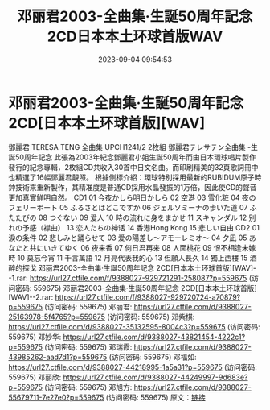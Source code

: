 ﻿---
title: 邓丽君2003-全曲集·生誕50周年記念2CD日本本土环球首版WAV
date: 2023-09-04 09:54:53
categories: WAV车载音乐、镜像
tags: 华语中文
---
# 邓丽君2003-全曲集·生誕50周年記念2CD[日本本土环球首版][WAV]

鄧麗君 TERESA TENG 全曲集 UPCH1241/2 2枚組
鄧麗君テレサテン全曲集 -生誕50周年記念
此張為2003年紀念鄧麗君小姐生誕50周年而由日本環球唱片製作發行的紀念專輯，2枚組CD共收入30首中日文名曲。而印刷精美的32頁歌詞冊中也精選了16幅鄧麗君靚照。
根據側標介紹：環球特別採用最新的RUBIDUM原子時鈡技術來重新製作，其精准度是普通CD採用水晶發振的1万倍，因此使CD的聲音更加真實鮮明自然。
CD1
01 今夜かしら明日かしら
02 空港
03 雪化粧
04 夜のフェリーボート
05 ふるさとはどこですか
06 ジェルソミーナの歩いた道
07 ふたたびの
08 つぐない
09 爱人
10 時の流れに身をまかせ
11 スキャンダル
12 别れの予感（襟曲）
13 恋人たちの神话
14 香港Hong Kong
15 悲しい自由
CD2
01 淚の条件
02 悲しみと踊らせて
03 爱の陽差し～アモーレミオ～
04 夕凪
05 あなたと共にいきてゆく
06 夜来香
07 何日君再来
08 人面桃花
09 恨不相逢未嫁時
10 莫忘今宵
11 千言萬語
12 月亮代表我的心
13 但願人長久
14 獨上西樓
15 酒醉的探戈
邓丽君2003-全曲集·生誕50周年記念 2CD[日本本土环球首版][WAV]--1.rar: https://url27.ctfile.com/f/9388027-929721291-258087?p=559675
(访问密码: 559675)
邓丽君2003-全曲集·生誕50周年記念 2CD[日本本土环球首版][WAV]--2.rar: https://url27.ctfile.com/f/9388027-929720724-a70879?p=559675
(访问密码: 559675)
邓丽君: https://url27.ctfile.com/d/9388027-25163978-5f4765?p=559675
(访问密码: 559675)
邓紫棋: https://url27.ctfile.com/d/9388027-35132595-8004c3?p=559675
(访问密码: 559675)
邓妙华: https://url27.ctfile.com/d/9388027-43821454-4222c1?p=559675
(访问密码: 559675)
邓瑞霞: https://url27.ctfile.com/d/9388027-43985262-aad7d1?p=559675
(访问密码: 559675)
邓福如: https://url27.ctfile.com/d/9388027-44218995-1a5a31?p=559675
(访问密码: 559675)
邓丽欣: https://url27.ctfile.com/d/9388027-44249997-9d683e?p=559675
(访问密码: 559675)
邓旭方: https://url27.ctfile.com/d/9388027-55679711-7e27e0?p=559675
(访问密码: 559675)
原文：[链接](https://blog.sina.com.cn/s/blog_1647c7e76010313c2.html)